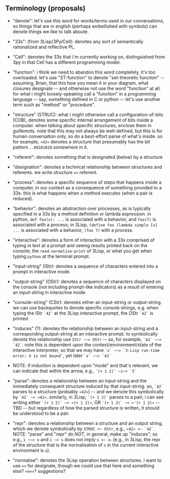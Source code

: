 
Terminology (proposals)
-----------------------

- "denote": let's use this word for words/terms used in our
  conversations, so things that are in english (perhaps embellished
  with symbols) can denote things we like to talk aboute.

- "33s": (from 3Lisp/3Py/Cell): denotes any sort of semantically
  rationalized and reflective PL.

- "Cell": denotes the 33s that i'm currently working on, distinguished
  from 3py in that Cell has a different programming model.

- "function": i think we need to abandon this word completely, it's
  too overloaded. let's use "ST-function" to denote "set-theoretic
  function" -- assuming, Brian, that this how you mean it in your
  diagram, what closures designate -- and otherwise not use the word
  "function" at all. for what i might loosely-speaking call a
  "function" in a programming language -- say, something defined in C
  or python -- let's use another term such as "method" or "procedure".

- "structure" (STRUC): what i might otherwise call a
  configuration-of-bits (COB), denotes some specific internal
  arrangement of bits inside a computer. when talking about specific
  structures, enclose them in guillemots. note that this may not
  always be well-defined, but this is for human conversation only, so
  do a best-effort parse of what's inside. so for example, `«42»`
  denotes a structure that presumably has the bit pattern `..00101010`
  somewhere in it.

- "referent": denotes something that is designated (below) by a
  structure

- "designation": denotes a technical relationship between structures
  and referents. we write structure `=>` referent.

- "process": denotes a specific sequence of steps that happens inside
  a computer, in our context as a consequence of something provided to
  a 33s. this is what happens when a method executes (when a pair is
  reduced).

- "behavior": denotes an abstraction over processes, as is typically
  specified in a 33s by a method definition or lambda expression. in
  python, `def foo(x): ...` is associated with a behavior, and
  `foo(7)` is associated with a process; in 3Lisp, `(define foo
  (lambda simple [x] ...` is associated with a behavior, `(foo 7)`
  with a process.

- "interactive": denotes a form of interaction with a 33s comprised of
  typing in text at a prompt and seeing results printed back on the
  console; the `read-normalise-print` of 3Lisp, or what you get when
  typing `python` at the terminal prompt.

- "input-string" (IStr): denotes a sequence of characters entered into a
  prompt in interactive mode.

- "output-string" (OStr): denotes a sequence of characters displayed on
  the console (not including prompt-like indicators) as a result of
  entering an input-string in interactive mode.

- "console-string" (CStr): denotes either an input-string or
  output-string. we can use backquotes to denote specific console
  strings, e.g. when typing the IStr `` `42` `` at the 3Lisp interactive
  prompt, the OStr `` `42` `` is printed. 

- "induces" (?): denotes the relationship between an input-string and
  a corresponding output-string at an interactive prompt. to
  symbolically denote this relationship use `IStr ~~> OStr` -- so, for
  example, `` `42` ~~> `42` ``.  note this is dependent upon the
  context/environment/state of the interactive interpreter, so that we
  may have `` `x` ~~> `3-Lisp run-time error: X is not bound` ``, yet later
  `` `x` ~~> `42` ``

- NOTE: if induction is dependent upon "mode" and that's relevant, we can
  indicate that within the arrow, e.g., `` `(+ 1 2)` ~i~> `3` ``

- "parse": denotes a relationship between an input-string and the
  immediately consequent structure induced by that input-string.  so,
  `` `42` `` parses to a structure (probably `«42»`) -- and we denote this
  symbolically by `` `42` ~< «42» ``. similarly, in 3Lisp, `` `(+ 1 2)` `` parses
  to a pair; i can see writing either `` `(+ 1 2)` ~< «(+ 1 2)» ``, OR 
  `` `(+ 1 2)` ~< «'(+ 1 2)» `` -- TBD -- but regardless of how the parsed
  structure is written, it should be understood to be a pair.

- "repr": denotes a relationship between a structure and an output
   string, which we denote symbolically by `` STRUC >~ OStr ``, e.g.,
   `` «42» >~ `42` ``. NOTE: "parse" and "repr" do *NOT*, in general, make 
   up "induces"; so e.g., `` i ~~> o `` and `` i ~< s `` does not imply `` s >~ o ``.
   (e.g., in 3Lisp, the repr of the structure that is the 
   normalisation of `s` in the current interactive environment is `o`).

- "normalise": denotes the 3Lisp operation between structures. i want
  to use `=>` for designate, though we could use that here and
  something else? `=n=>`? suggestions?
